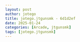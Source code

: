 ```yaml
---
layout: post
author: jotego
title: jotego.jtgunsmk - 6d1d2ef
date: 2025-01-24
categories: [Arcade, jtgunsmk]
tags: [jotego.jtgunsmk]
---
```


